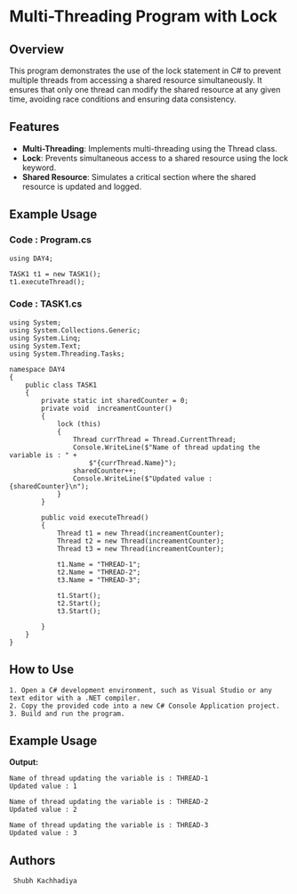 # Multi-Threading Program with Lock 

## Overview
This program demonstrates the use of the lock statement in C# to prevent multiple threads from accessing a shared resource simultaneously. It ensures that only one thread can modify the shared resource at any given time, avoiding race conditions and ensuring data consistency.

## Features

- **Multi-Threading**: Implements multi-threading using the Thread class.
- **Lock**: Prevents simultaneous access to a shared resource using the lock keyword.
- **Shared Resource**: Simulates a critical section where the shared resource is updated and logged.

## Example Usage

### Code : Program.cs 
```
using DAY4;

TASK1 t1 = new TASK1();
t1.executeThread();
```

### Code : TASK1.cs
```
using System;
using System.Collections.Generic;
using System.Linq;
using System.Text;
using System.Threading.Tasks;

namespace DAY4
{
    public class TASK1
    {
        private static int sharedCounter = 0;
        private void  increamentCounter()
        {
            lock (this)
            {
                Thread currThread = Thread.CurrentThread;
                Console.WriteLine($"Name of thread updating the variable is : " +
                    $"{currThread.Name}");
                sharedCounter++;
                Console.WriteLine($"Updated value : {sharedCounter}\n");
            }
        }

        public void executeThread()
        {
            Thread t1 = new Thread(increamentCounter);
            Thread t2 = new Thread(increamentCounter);
            Thread t3 = new Thread(increamentCounter);

            t1.Name = "THREAD-1";
            t2.Name = "THREAD-2";
            t3.Name = "THREAD-3";

            t1.Start();
            t2.Start();
            t3.Start();

        }
    }
}
```

## How to Use
```
1. Open a C# development environment, such as Visual Studio or any text editor with a .NET compiler.
2. Copy the provided code into a new C# Console Application project.
3. Build and run the program.
```
## Example Usage

**Output:**  
```
Name of thread updating the variable is : THREAD-1
Updated value : 1

Name of thread updating the variable is : THREAD-2
Updated value : 2

Name of thread updating the variable is : THREAD-3
Updated value : 3
```

## Authors
```
 Shubh Kachhadiya

